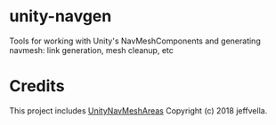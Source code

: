 # unity-navgen
Tools for working with Unity's NavMeshComponents and generating navmesh: link generation, mesh cleanup, etc

# Credits

This project includes [UnityNavMeshAreas](https://github.com/jeffvella/UnityNavMeshAreas) Copyright (c) 2018 jeffvella.
